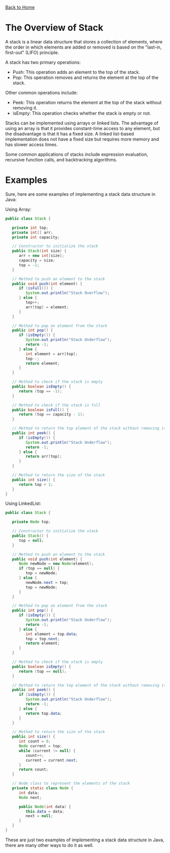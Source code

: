 [Back to Home](../../README.md)
# The Overview of Stack
A stack is a linear data structure that stores
a collection of elements, where the order in
which elements are added or removed is based 
on the "last-in, first-out" (LIFO) principle.

A stack has two primary operations:
- Push: This operation adds an element to 
the top of the stack.
- Pop: This operation removes and returns 
the element at the top of the stack.

Other common operations include:
- Peek: This operation returns the element at the 
top of the stack without removing it.
- isEmpty: This operation checks whether 
the stack is empty or not.

Stacks can be implemented using arrays or linked lists. 
The advantage of using an array is that it provides 
constant-time access to any element, but the
disadvantage is that it has a fixed size. A linked 
list-based implementation does not have a fixed size 
but requires more memory and has slower access times.

Some common applications of stacks include expression
evaluation, recursive function calls, 
and backtracking algorithms.

# Examples
Sure, here are some examples of implementing
a stack data structure in Java:

Using Array:
```java
public class Stack {

   private int top;
   private int[] arr;
   private int capacity;

   // Constructor to initialize the stack
   public Stack(int size) {
      arr = new int[size];
      capacity = size;
      top = -1;
   }

   // Method to push an element to the stack
   public void push(int element) {
      if (isFull()) {
         System.out.println("Stack Overflow");
      } else {
         top++;
         arr[top] = element;
      }
   }

   // Method to pop an element from the stack
   public int pop() {
      if (isEmpty()) {
         System.out.println("Stack Underflow");
         return -1;
      } else {
         int element = arr[top];
         top--;
         return element;
      }
   }

   // Method to check if the stack is empty
   public boolean isEmpty() {
      return (top == -1);
   }

   // Method to check if the stack is full
   public boolean isFull() {
      return (top == capacity - 1);
   }

   // Method to return the top element of the stack without removing it
   public int peek() {
      if (isEmpty()) {
         System.out.println("Stack Underflow");
         return -1;
      } else {
         return arr[top];
      }
   }

   // Method to return the size of the stack
   public int size() {
      return top + 1;
   }
}
```

Using LinkedList:
```java
public class Stack {

   private Node top;

   // Constructor to initialize the stack
   public Stack() {
      top = null;
   }

   // Method to push an element to the stack
   public void push(int element) {
      Node newNode = new Node(element);
      if (top == null) {
         top = newNode;
      } else {
         newNode.next = top;
         top = newNode;
      }
   }

   // Method to pop an element from the stack
   public int pop() {
      if (isEmpty()) {
         System.out.println("Stack Underflow");
         return -1;
      } else {
         int element = top.data;
         top = top.next;
         return element;
      }
   }

   // Method to check if the stack is empty
   public boolean isEmpty() {
      return (top == null);
   }

   // Method to return the top element of the stack without removing it
   public int peek() {
      if (isEmpty()) {
         System.out.println("Stack Underflow");
         return -1;
      } else {
         return top.data;
      }
   }

   // Method to return the size of the stack
   public int size() {
      int count = 0;
      Node current = top;
      while (current != null) {
         count++;
         current = current.next;
      }
      return count;
   }

   // Node class to represent the elements of the stack
   private static class Node {
      int data;
      Node next;

      public Node(int data) {
         this.data = data;
         next = null;
      }
   }
}
```

These are just two examples of implementing a stack 
data structure in Java, there are many other ways 
to do it as well.
